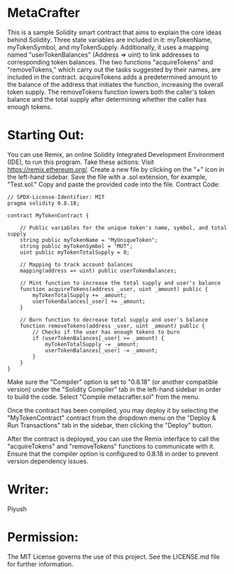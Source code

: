 # MetaCrafter
This is a sample Solidity smart contract that aims to explain the core ideas behind Solidity. Three state variables are included in it: myTokenName, myTokenSymbol, and myTokenSupply. Additionally, it uses a mapping named "userTokenBalances" (Address => uint) to link addresses to corresponding token balances. The two functions "acquireTokens" and "removeTokens," which carry out the tasks suggested by their names, are included in the contract. acquireTokens adds a predetermined amount to the balance of the address that initiates the function, increasing the overall token supply. The removeTokens function lowers both the caller's token balance and the total supply after determining whether the caller has enough tokens.


# Starting Out:

You can use Remix, an online Solidity Integrated Development Environment (IDE), to run this program. Take these actions:
Visit https://remix.ethereum.org/.
Create a new file by clicking on the "+" icon in the left-hand sidebar. Save the file with a .sol extension, for example, "Test.sol."
Copy and paste the provided code into the file.
Contract Code:
```
// SPDX-License-Identifier: MIT
pragma solidity 0.8.18;

contract MyTokenContract {

    // Public variables for the unique token's name, symbol, and total supply
    string public myTokenName = "MyUniqueToken";
    string public myTokenSymbol = "MUT";
    uint public myTokenTotalSupply = 0;

    // Mapping to track account balances
    mapping(address => uint) public userTokenBalances;

    // Mint function to increase the total supply and user's balance
    function acquireTokens(address _user, uint _amount) public {
        myTokenTotalSupply += _amount;
        userTokenBalances[_user] += _amount;
    }

    // Burn function to decrease total supply and user's balance
    function removeTokens(address _user, uint _amount) public {
        // Checks if the user has enough tokens to burn
        if (userTokenBalances[_user] >= _amount) {
            myTokenTotalSupply -= _amount;
            userTokenBalances[_user] -= _amount;
        }
    }
}
```

Make sure the "Compiler" option is set to "0.8.18" (or another compatible version) under the "Solidity Compiler" tab in the left-hand sidebar in order to build the code. Select "Compile metacrafter.sol" from the menu.



Once the contract has been compiled, you may deploy it by selecting the "MyTokenContract" contract from the dropdown menu on the "Deploy & Run Transactions" tab in the sidebar, then clicking the "Deploy" button.



After the contract is deployed, you can use the Remix interface to call the "acquireTokens" and "removeTokens" functions to communicate with it. Ensure that the compiler option is configured to 0.8.18 in order to prevent version dependency issues.

# Writer:
Piyush

# Permission:



The MIT License governs the use of this project. See the LICENSE.md file for further information.
